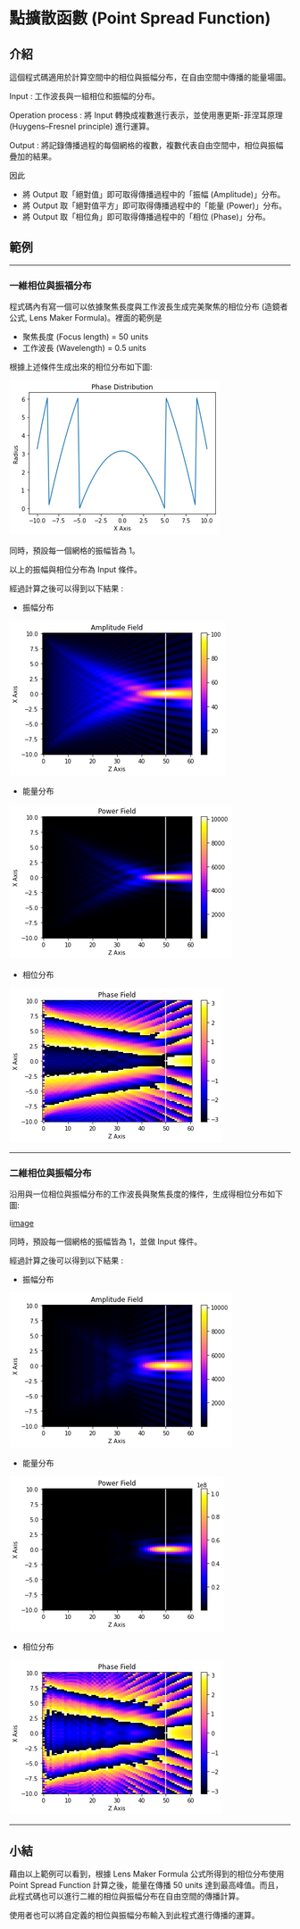 #  點擴散函數 (Point Spread Function)

## 介紹

這個程式碼適用於計算空間中的相位與振幅分布，在自由空間中傳播的能量場圖。

Input : 工作波長與一組相位和振幅的分布。

Operation process : 將 Input 轉換成複數進行表示，並使用惠更斯-菲涅耳原理 (Huygens–Fresnel principle) 進行運算。

Output : 將記錄傳播過程的每個網格的複數，複數代表自由空間中，相位與振幅疊加的結果。

因此

* 將 Output 取「絕對值」即可取得傳播過程中的「振幅 (Amplitude)」分布。
* 將 Output 取「絕對值平方」即可取得傳播過程中的「能量 (Power)」分布。
* 將 Output 取「相位角」即可取得傳播過程中的「相位 (Phase)」分布。

## 範例

---
### 一維相位與振福分布 

程式碼內有寫一個可以依據聚焦長度與工作波長生成完美聚焦的相位分布 (造鏡者公式, Lens Maker Formula)。裡面的範例是

* 聚焦長度 (Focus length) = 50 units
* 工作波長 (Wavelength) = 0.5 units

根據上述條件生成出來的相位分布如下圖:

![image](https://github.com/YiChenLai/Point-Spread-Function/blob/master/image/phase%20distribution.png)

同時，預設每一個網格的振幅皆為 1。

以上的振幅與相位分布為 Input 條件。

經過計算之後可以得到以下結果 : 

* 振幅分布

![image](https://github.com/YiChenLai/Point-Spread-Function/blob/master/image/Amplitude%20field.png)

* 能量分布

![image](https://github.com/YiChenLai/Point-Spread-Function/blob/master/image/Power%20field.png)

* 相位分布

![image](https://github.com/YiChenLai/Point-Spread-Function/blob/master/image/Phase%20field.png) 

---
### 二維相位與振幅分布

沿用與一位相位與振幅分布的工作波長與聚焦長度的條件，生成得相位分布如下圖:

i[image](https://github.com/YiChenLai/Point-Spread-Function/blob/master/image/2D%20phase%20distribution.png)

同時，預設每一個網格的振幅皆為 1，並做 Input 條件。

經過計算之後可以得到以下結果 :

* 振幅分布

![image](https://github.com/YiChenLai/Point-Spread-Function/blob/master/image/2D%20Amplitude%20field.png)

* 能量分布

![image](https://github.com/YiChenLai/Point-Spread-Function/blob/master/image/2D%20Power%20field.png)

* 相位分布

![image](https://github.com/YiChenLai/Point-Spread-Function/blob/master/image/2D%20Phase%20field.png) 


---
## 小結

藉由以上範例可以看到，根據 Lens Maker Formula 公式所得到的相位分布使用 Point Spread Function 計算之後，能量在傳播 50 units 達到最高峰值。而且，此程式碼也可以進行二維的相位與振幅分布在自由空間的傳播計算。

使用者也可以將自定義的相位與振幅分布輸入到此程式進行傳播的運算。
